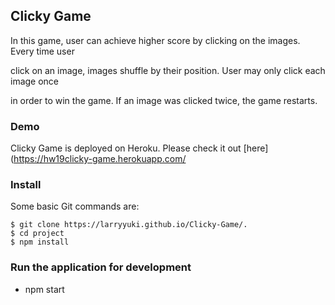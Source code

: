 
## Clicky Game

In this game, user can achieve higher score by clicking on the images. Every time user

click on an image, images shuffle by their position. User may only click each image once

in order to win the game. If an image was clicked twice, the game restarts.



### Demo
	
Clicky Game is deployed on Heroku. Please check it out [here](https://hw19clicky-game.herokuapp.com/


### Install

 Some basic Git commands are:

```
$ git clone https://larryyuki.github.io/Clicky-Game/.
$ cd project
$ npm install

```


### Run the application for development

- npm start

